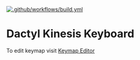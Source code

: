 [![.github/workflows/build.yml](https://github.com/jenia90/zmk-config-dactyl-kinesis/actions/workflows/build.yml/badge.svg?branch=master)](https://github.com/jenia90/zmk-config-dactyl-kinesis/actions/workflows/build.yml)

# Dactyl Kinesis Keyboard
To edit keymap visit [Keymap Editor](https://nickcoutsos.github.io/keymap-editor/)
